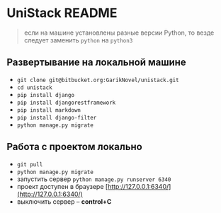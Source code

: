 # UniStack README

> если на машине установлены разные версии Python, то везде следует заменить `python` на `python3` 

## Развертывание на локальной машине
+ `git clone git@bitbucket.org:GarikNovel/unistack.git`
+ `cd unistack`
+ `pip install django`
+ `pip install djangorestframework`
+ `pip install markdown`
+ `pip install django-filter`
+ `python manage.py migrate`

## Работа с проектом локально
+ `git pull`
+ `python manage.py migrate`
+ запустить сервер `python manage.py runserver 6340`
+ проект доступен в браузере [http://127.0.0.1:6340/](http://127.0.0.1:6340/)
+ выключить сервер – **control+C**